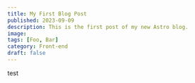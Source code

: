```yaml
---
title: My First Blog Post
published: 2023-09-09
description: This is the first post of my new Astro blog.
image: 
tags: [Foo, Bar]
category: Front-end
draft: false
---
```

test
